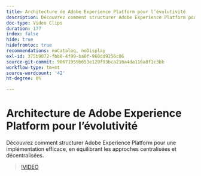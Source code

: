 ```yaml
---
title: Architecture de Adobe Experience Platform pour l’évolutivité
description: Découvrez comment structurer Adobe Experience Platform pour une implémentation efficace, en équilibrant les approches centralisées et décentralisées.
doc-type: Video Clips
duration: 177
index: false
hide: true
hidefromtoc: true
recommendations: noCatalog, noDisplay
exl-id: 375b9072-fbb8-4f99-ba8f-968dd9256c06
source-git-commit: 90671959b653e120f93bca216a4da116a8f1c3bb
workflow-type: tm+mt
source-wordcount: '42'
ht-degree: 0%

---
```


# Architecture de Adobe Experience Platform pour l’évolutivité

Découvrez comment structurer Adobe Experience Platform pour une implémentation efficace, en équilibrant les approches centralisées et décentralisées.

<!-- 62_S601_3442532_176_architecting-adobe-experience-platform-for-scalability -->
>[!VIDEO](https://video.tv.adobe.com/v/3458321/?learn=on&enablevpops=true)
